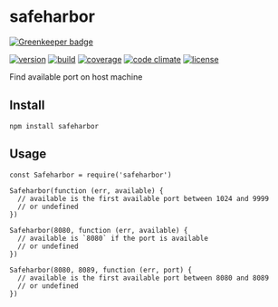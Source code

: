 # safeharbor

[![Greenkeeper badge](https://badges.greenkeeper.io/jackboberg/safeharbor.svg)](https://greenkeeper.io/)

[![version](https://img.shields.io/npm/v/safeharbor.svg?style=flat-square)][version]
[![build](https://img.shields.io/travis/jackboberg/safeharbor.svg?style=flat-square)][build]
[![coverage](https://img.shields.io/codeclimate/coverage/github/jackboberg/safeharbor.svg?style=flat-square)][coverage]
[![code climate](https://img.shields.io/codeclimate/github/jackboberg/safeharbor.svg?style=flat-square)][climate]
[![license](https://img.shields.io/badge/license-MIT-blue.svg?style=flat-square)][license]

Find available port on host machine

## Install

```
npm install safeharbor
```

## Usage


```
const Safeharbor = require('safeharbor')

Safeharbor(function (err, available) {
  // available is the first available port between 1024 and 9999
  // or undefined
})

Safeharbor(8080, function (err, available) {
  // available is `8080` if the port is available
  // or undefined
})

Safeharbor(8080, 8089, function (err, port) {
  // available is the first available port between 8080 and 8089
  // or undefined
})

```

[version]: https://www.npmjs.com/package/safeharbor
[build]: https://travis-ci.org/jackboberg/safeharbor
[coverage]: https://codeclimate.com/github/jackboberg/safeharbor/coverage
[climate]: https://codeclimate.com/github/jackboberg/safeharbor/code
[license]: https://raw.githubusercontent.com/jackboberg/safeharbor/master/LICENSE

